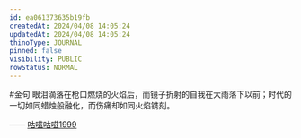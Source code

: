 ```yaml
---
id: ea061373635b19fb
createdAt: 2024/04/08 14:05:24
updatedAt: 2024/04/08 14:05:24
thinoType: JOURNAL
pinned: false
visibility: PUBLIC
rowStatus: NORMAL
---
```

#金句 眼泪滴落在枪口燃烧的火焰后，而镜子折射的自我在大雨落下以前；时代的一切如同蜡烛般融化，而伤痛却如同火焰镌刻。

—— [咕嗞咕嗞1999](https://weibo.com/7821559060/O8DueqJj2)
